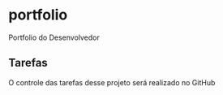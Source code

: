 # portfolio
Portfolio do Desenvolvedor

## Tarefas

O controle das tarefas desse projeto será realizado no GitHub